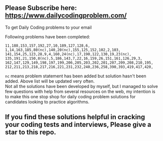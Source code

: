 ## Please Subscribe here: https://www.dailycodingproblem.com/  
To get Daily Coding problems to your email  
  
Following problems have been completed:  
```
11,188,153,157,192,27,10,189,127,128,6,
1,14,163,185,80(nc),140,20(nc),155,125,152,102,2,103,
141,154,25,123,28,9,4,160,24(nc),17,190,122,130,19,23(nc),
135,191,21,150,8(nc),5,186,143,7,22,16,159,26,151,161,126,29,3,
162,147,129,149,198,197,199,206,205,203,202,201,207,209,208,210,195,  
212,211,213,218,217,216,221,231,232,240,236,258,390,393,419,417,420,  
```  
`nc` means problem statement has been added but solution hasn't been added. Above list will be updated very often.  
Not all the solutions have been developed by myself, but I managed to solve few questions with help from several resources on the web, my intention is to make this one stop shop for daily coding problem solutions for candidates looking to practice algorithms.  
  
## If you find these solutions helpful in cracking your coding tests and interviews, Please give a star to this repo.   
